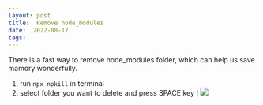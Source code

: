 ```yaml
---
layout: post
title:  Remove node_modules
date:  2022-08-17
tags: 
---
```

There is a fast way to remove node_modules folder, which can help us save mamory wonderfully.
1. run `npx npkill` in terminal
2. select folder you want to delete and press SPACE key !
![](https://i.imgur.com/nmWcamI.png)

